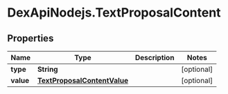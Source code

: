 # DexApiNodejs.TextProposalContent

## Properties

Name | Type | Description | Notes
------------ | ------------- | ------------- | -------------
**type** | **String** |  | [optional] 
**value** | [**TextProposalContentValue**](TextProposalContentValue.md) |  | [optional] 


